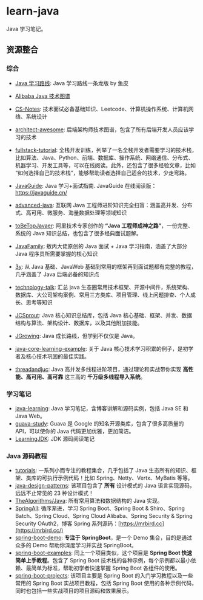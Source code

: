 # learn-java

Java 学习笔记。

## 资源整合

### 综合

- [Java 学习路线](https://doc.code-nav.cn/roadmap/java): Java 学习路线一条龙版 by 鱼皮
- [Alibaba Java 技术图谱](https://developer.aliyun.com/graph/java)
- [CS-Notes](https://github.com/CyC2018/CS-Notes): 技术面试必备基础知识、Leetcode、计算机操作系统、计算机网络、系统设计
- [architect-awesome](https://github.com/xingshaocheng/architect-awesome): 后端架构师技术图谱，包含了所有后端开发人员应该学习的技术
- [fullstack-tutorial](https://github.com/frank-lam/fullstack-tutorial): 全栈开发训练，列举了一名全栈开发者需要学习的技术栈，比如算法、Java、Python、前端、数据库、操作系统、网络通信、分布式、机器学习、开发工具等，可以在线阅读。此外，还包含了很多经验文章，比如 “如何选择自己的技术栈”，能够帮助读者选择自己适合的技术，少走弯路。

- [JavaGuide](https://github.com/Snailclimb/JavaGuide): Java 学习+面试指南. JavaGuide 在线阅读版：<https://javaguide.cn/>

- [advanced-java](https://github.com/doocs/advanced-java): 互联网 Java 工程师进阶知识完全扫盲：涵盖高并发、分布式、高可用、微服务、海量数据处理等领域知识

- [toBeTopJavaer](https://github.com/hollischuang/toBeTopJavaer): 阿里技术专家创作的 **“Java 工程师成神之路”**，一份完整、系统的 Java 知识总结，也包含了很多经典面试题解。

- [JavaFamily](https://github.com/AobingJava/JavaFamily): 敖丙大佬原创的 Java 面试 + Java 学习指南，涵盖了大部分 Java 程序员所需要掌握的核心知识

- [3y](https://github.com/ZhongFuCheng3y/3y): 从 Java 基础、JavaWeb 基础到常用的框架再到面试题都有完整的教程，几乎涵盖了 Java 后端必备的知识点

- [technology-talk](https://github.com/aalansehaiyang/technology-talk): 汇总 java 生态圈常用技术框架、开源中间件，系统架构、数据库、大公司架构案例、常用三方类库、项目管理、线上问题排查、个人成长、思考等知识

- [JCSprout](https://github.com/crossoverJie/JCSprout): Java 核心知识总结库，包括 Java 核心基础、框架、并发、数据结构与算法、架构设计、数据库，以及其他附加技能。

- [JGrowing](https://github.com/javagrowing/JGrowing): Java 成长路线，但学到不仅仅是 Java。

- [java-core-learning-example](https://github.com/JeffLi1993/java-core-learning-example): 关于 Java 核心技术学习积累的例子，是初学者及核心技术巩固的最佳实践。

- [threadandjuc](https://github.com/qiurunze123/threadandjuc): Java 高并发多线程进阶项目，通过理论和实战带你实现 **高性能、高可用、高可靠** 这三高的 **千万级多线程导入系统**。

### 学习笔记

- [java-learning](https://github.com/brianway/java-learning): Java 学习笔记，含博客讲解和源码实例，包括 Java SE 和 Java Web。
- [guava-study](https://github.com/tiantiangao/guava-study): Guava 是 Google 的知名开源类库，包含了很多高质量的 API，可以使你的 Java 代码更加优雅，更加简洁。
- [LearningJDK](https://github.com/kangjianwei/LearningJDK): JDK 源码阅读笔记

### Java 源码教程

- [tutorials](https://github.com/eugenp/tutorials): 一系列小而专注的教程集合，几乎包括了 Java 生态所有的知识、框架、类库的可执行示例代码！比如 Spring、Netty、Vertx、MyBatis 等等。
- [java-design-patterns](https://github.com/iluwatar/java-design-patterns): 该项目包含了 **所有** 设计模式的 Java 语言实现源码，远远不止常见的 23 种设计模式！
- [TheAlgorithms/Java](https://github.com/TheAlgorithms/Java): 所有常用算法和数据结构的 Java 实现。
- [SpringAll](https://github.com/wuyouzhuguli/SpringAll): 循序渐进，学习 Spring Boot、Spring Boot & Shiro、Spring Batch、Spring Cloud、Spring Cloud Alibaba、Spring Security & Spring Security OAuth2，博客 Spring 系列源码：[https://mrbird.cc](https://mrbird.cc/)
- [spring-boot-demo](https://github.com/xkcoding/spring-boot-demo): **专注于 SpringBoot**，是一个 Demo 集合，目的是通过众多的 Demo 帮助你深度学习并实战 SpringBoot。
- [spring-boot-examples](https://github.com/ityouknow/spring-boot-examples): 同上一个项目类似，这个项目是 **Spring Boot 快速简单上手教程**。包含了 Spring Boot 技术栈的各种示例，每个示例都以最小依赖、最简单为标准，帮助初学者快速掌握 Spring Boot 各组件的使用。
- [spring-boot-projects](https://github.com/ZHENFENG13/spring-boot-projects): 该项目主要是 Spring Boot 的入门学习教程以及一些常用的 Spring Boot 实战项目教程，包括 Spring Boot 使用的各种示例代码，同时也包括一些实战项目的项目源码和效果展示。
